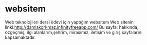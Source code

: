 # websitem
Web teknolojileri dersi ödevi için yaptığım websitem
Web sitenin linki:http://damlakorkmaz.infinityfreeapp.com/
Bu sayfa: hakkında, özgeçmiş, ilgi alanlarım,şehrim, mirasımız, iletişim ve giriş sayfalarını kapsamaktadır.

